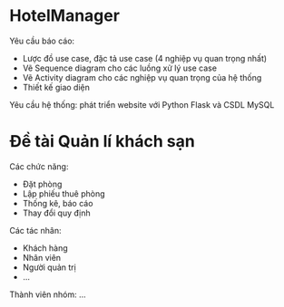 # HotelManager

Yêu cầu báo cáo:
- Lược đồ use case, đặc tả use case (4 nghiệp vụ quan trọng nhất)
- Vẽ Sequence diagram cho các luồng xử lý use case
- Vẽ Activity diagram cho các nghiệp vụ quan trọng của hệ thống
- Thiết kế giao diện

Yêu cầu hệ thống: phát triển website với Python Flask và CSDL MySQL

# Đề tài  Quản lí khách sạn

Các chức năng:
- Đặt phòng
- Lập phiếu thuê phòng
- Thống kê, báo cáo
- Thay đổi quy định

Các tác nhân:
- Khách hàng
- Nhân viên
- Người quản trị
- ...

Thành viên nhóm:
...



